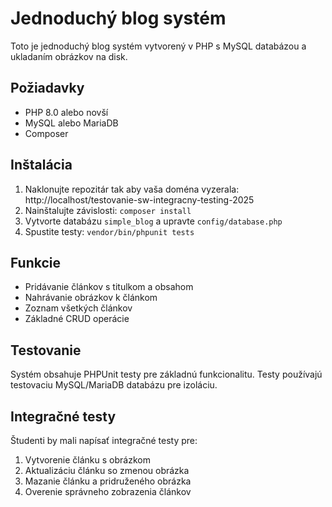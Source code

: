 # Jednoduchý blog systém

Toto je jednoduchý blog systém vytvorený v PHP s MySQL databázou a ukladaním obrázkov na disk.

## Požiadavky

- PHP 8.0 alebo novší
- MySQL alebo MariaDB
- Composer

## Inštalácia

1. Naklonujte repozitár tak aby vaša doména vyzerala: http://localhost/testovanie-sw-integracny-testing-2025
2. Nainštalujte závislosti: `composer install`
3. Vytvorte databázu `simple_blog` a upravte `config/database.php`
4. Spustite testy: `vendor/bin/phpunit tests`

## Funkcie

- Pridávanie článkov s titulkom a obsahom
- Nahrávanie obrázkov k článkom
- Zoznam všetkých článkov
- Základné CRUD operácie

## Testovanie

Systém obsahuje PHPUnit testy pre základnú funkcionalitu. Testy používajú testovaciu MySQL/MariaDB databázu pre izoláciu.

## Integračné testy

Študenti by mali napísať integračné testy pre:
1. Vytvorenie článku s obrázkom
2. Aktualizáciu článku so zmenou obrázka
3. Mazanie článku a pridruženého obrázka
4. Overenie správneho zobrazenia článkov